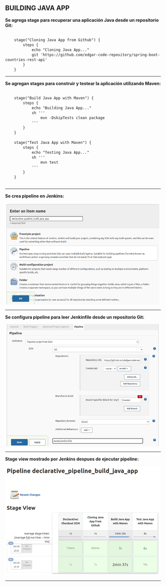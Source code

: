 BUILDING JAVA APP
---------------------------------------------------------------------------------------------------------

**Se agrega stage para recuperar una aplicación Java desde un repositorio Git:** 

```

    stage("Cloning Java App from Github") {
        steps {
            echo "Cloning Java App..."
            git 'https://github.com/edgar-code-repository/spring-boot-countries-rest-api'
        }
    }

```

-----------------------------------------------------------------------------------------------------------

**Se agregan stages para construir y testear la aplicación utilizando Maven:**

```

    stage("Build Java App with Maven") {
        steps {
            echo "Building Java App..."
            sh '''
                mvn -DskipTests clean package
            '''
        }
    }

    stage("Test Java App with Maven") {
        steps {
            echo "Testing Java App..."
            sh '''
                mvn test
            '''
        }           
    }


```

-----------------------------------------------------------------------------------------------------------

**Se crea pipeline en Jenkins:**

![Screenshot Pipeline](../screenshots/declarative_pipeline_build_java_app.png)

-----------------------------------------------------------------------------------------------------------

**Se configura pipeline para leer Jenkinfile desde un repositorio Git:**

![Screenshot SCM](../screenshots/pipeline_from_scm_maven.png)

-----------------------------------------------------------------------------------------------------------

**Stage view mostrado por Jenkins despues de ejecutar pipeline:**

![Screenshot StageView](../screenshots/pipeline_build_app_stage_view.png)

-----------------------------------------------------------------------------------------------------------